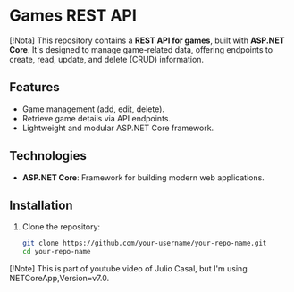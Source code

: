 # Games REST API

[!Nota]
This repository contains a **REST API for games**, built with **ASP.NET Core**. It's designed to manage game-related data, offering endpoints to create, read, update, and delete (CRUD) information.

## Features
- Game management (add, edit, delete).
- Retrieve game details via API endpoints.
- Lightweight and modular ASP.NET Core framework.

## Technologies
- **ASP.NET Core**: Framework for building modern web applications.

## Installation

1. Clone the repository:
   ```bash
   git clone https://github.com/your-username/your-repo-name.git
   cd your-repo-name

[!Note]
This is part of youtube video of Julio Casal, but I'm using NETCoreApp,Version=v7.0. 
